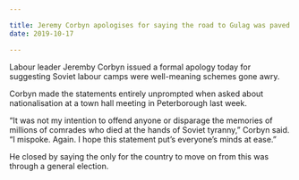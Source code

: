 ```yaml
---

title: Jeremy Corbyn apologises for saying the road to Gulag was paved with good intentions
date: 2019-10-17

---
```


Labour leader Jeremby Corbyn issued a formal apology today for suggesting Soviet labour camps were well-meaning schemes gone awry.

Corbyn made the statements entirely unprompted when asked about nationalisation at a town hall meeting in Peterborough last week.

“It was not my intention to offend anyone or disparage the memories of millions of comrades who died at the hands of Soviet tyranny,” Corbyn said. “I mispoke. Again. I hope this statement put’s everyone’s minds at ease.”

He closed by saying the only for the country to move on from this was through a general election.